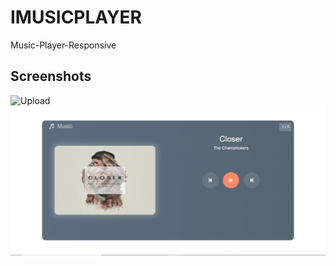 # IMUSICPLAYER

Music-Player-Responsive

## Screenshots

![Upload](https://raw.githubusercontent.com/xdpranali/chatboat-chatapp/main/public/Capture.PNG)
![Alt text](public/images/Capture.PNG)
